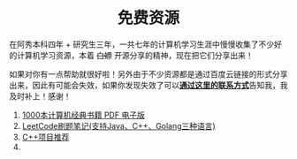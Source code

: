 <h1 align="center">免费资源</h1>

在阿秀本科四年 + 研究生三年，一共七年的计算机学习生涯中慢慢收集了不少好的计算机学习资源，本着 ~~白嫖~~ 开源分享的精神，现在把它们分享出来！

如果对你有一点帮助就很好啦！另外由于不少资源都是通过百度云链接的形式分享出来，因此有可能会失效，如果你发现失效了可以[**通过这里的联系方式**](Doc/Other/ContactMe.md)告知我，我及时补上！感谢！

1. [1000本计算机经典书籍 PDF 电子版](Doc/免费资源/千本PDF/千本PDF.md)
2. [LeetCode刷题笔记(支持Java、C++、Golang三种语言)](Doc/免费资源/力扣刷题笔记/力扣刷题笔记.md)
3. [C++项目推荐](Doc/免费资源/项目推荐/C++项目推荐.md)
4. 

